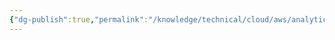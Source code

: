 ```yaml
---
{"dg-publish":true,"permalink":"/knowledge/technical/cloud/aws/analytic/","dgPassFrontmatter":true}
---
```


